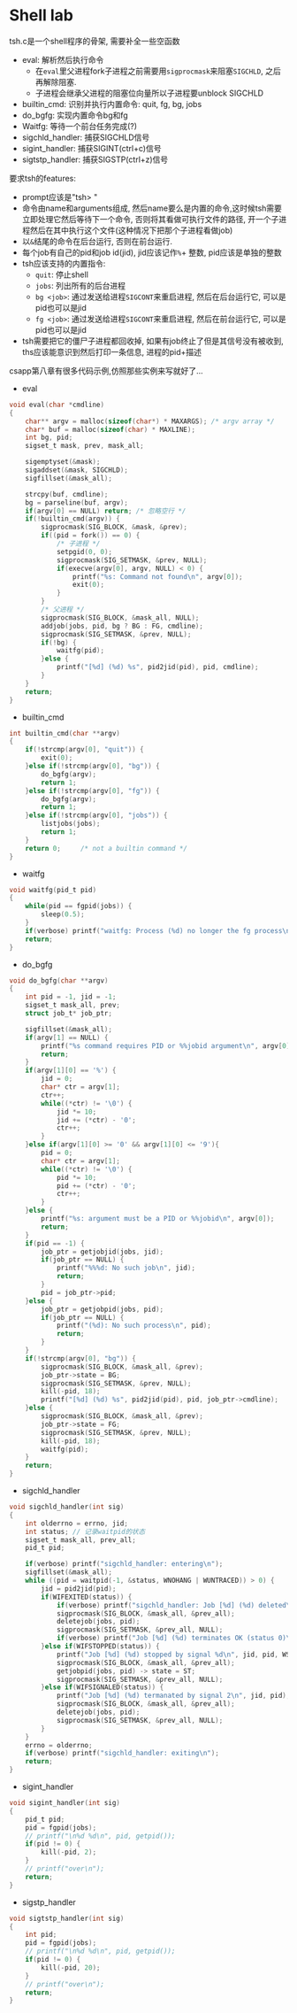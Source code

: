 # Shell lab

tsh.c是一个shell程序的骨架, 需要补全一些空函数

- eval: 解析然后执行命令
	- 在`eval`里父进程fork子进程之前需要用`sigprocmask`来阻塞`SIGCHLD`, 之后再解除阻塞.
	- 子进程会继承父进程的阻塞位向量所以子进程要unblock SIGCHLD
- builtin_cmd: 识别并执行内置命令: quit, fg, bg, jobs
- do_bgfg: 实现内置命令bg和fg
- Waitfg: 等待一个前台任务完成(?)
- sigchld_handler: 捕获SIGCHLD信号
- sigint_handler: 捕获SIGINT(ctrl+c)信号
- sigtstp_handler: 捕获SIGSTP(ctrl+z)信号

要求tsh的features:

- prompt应该是"tsh> "
- 命令由name和arguments组成, 然后name要么是内置的命令,这时候tsh需要立即处理它然后等待下一个命令, 否则将其看做可执行文件的路径, 开一个子进程然后在其中执行这个文件(这种情况下把那个子进程看做job)
- 以`&`结尾的命令在后台运行, 否则在前台运行.
- 每个job有自己的pid和job id(jid), jid应该记作`%`+ 整数, pid应该是单独的整数
- tsh应该支持的内置指令:
	- `quit`: 停止shell
	- `jobs`: 列出所有的后台进程
	- `bg <job>`: 通过发送给<job>进程`SIGCONT`来重启进程, 然后在后台运行它, <job>可以是pid也可以是jid
	- `fg <job>`: 通过发送给<job>进程`SIGCONT`来重启进程, 然后在前台运行它, <job>可以是pid也可以是jid
- tsh需要把它的僵尸子进程都回收掉, 如果有job终止了但是其信号没有被收到, ths应该能意识到然后打印一条信息, 进程的pid+描述

csapp第八章有很多代码示例,仿照那些实例来写就好了...
* eval
```C
void eval(char *cmdline) 
{
    char** argv = malloc(sizeof(char*) * MAXARGS); /* argv array */
    char* buf = malloc(sizeof(char) * MAXLINE);
    int bg, pid; 
    sigset_t mask, prev, mask_all;

    sigemptyset(&mask);
    sigaddset(&mask, SIGCHLD);
    sigfillset(&mask_all);

    strcpy(buf, cmdline);
    bg = parseline(buf, argv);
    if(argv[0] == NULL) return; /* 忽略空行 */
    if(!builtin_cmd(argv)) {
        sigprocmask(SIG_BLOCK, &mask, &prev);
        if((pid = fork()) == 0) {
            /* 子进程 */
            setpgid(0, 0);
            sigprocmask(SIG_SETMASK, &prev, NULL);
            if(execve(argv[0], argv, NULL) < 0) {
                printf("%s: Command not found\n", argv[0]);
                exit(0);
            }
        }
        /* 父进程 */
        sigprocmask(SIG_BLOCK, &mask_all, NULL);
        addjob(jobs, pid, bg ? BG : FG, cmdline);
        sigprocmask(SIG_SETMASK, &prev, NULL);
        if(!bg) {
            waitfg(pid);
        }else {
            printf("[%d] (%d) %s", pid2jid(pid), pid, cmdline);
        }
    }
    return;
}
```
* builtin_cmd
```C
int builtin_cmd(char **argv) 
{
    if(!strcmp(argv[0], "quit")) {
        exit(0);
    }else if(!strcmp(argv[0], "bg")) {
        do_bgfg(argv);
        return 1;
    }else if(!strcmp(argv[0], "fg")) {
        do_bgfg(argv);
        return 1;
    }else if(!strcmp(argv[0], "jobs")) {
        listjobs(jobs);
        return 1;
    }
    return 0;     /* not a builtin command */
}
```
* waitfg
```C
void waitfg(pid_t pid)
{
    while(pid == fgpid(jobs)) {
        sleep(0.5);
    }
    if(verbose) printf("waitfg: Process (%d) no longer the fg process\n", pid);
    return;
}
```
* do_bgfg
```C
void do_bgfg(char **argv) 
{
    int pid = -1, jid = -1;
    sigset_t mask_all, prev;
    struct job_t* job_ptr;

    sigfillset(&mask_all);
    if(argv[1] == NULL) {
        printf("%s command requires PID or %%jobid argument\n", argv[0]);
        return;
    }
    if(argv[1][0] == '%') {
        jid = 0;
        char* ctr = argv[1];
        ctr++;
        while((*ctr) != '\0') {
            jid *= 10;
            jid += (*ctr) - '0';
            ctr++;
        }
    }else if(argv[1][0] >= '0' && argv[1][0] <= '9'){
        pid = 0;
        char* ctr = argv[1];
        while((*ctr) != '\0') {
            pid *= 10;
            pid += (*ctr) - '0';
            ctr++;
        }
    }else {
        printf("%s: argument must be a PID or %%jobid\n", argv[0]);
        return;
    }
    if(pid == -1) { 
        job_ptr = getjobjid(jobs, jid);
        if(job_ptr == NULL) {
            printf("%%%d: No such job\n", jid);
            return;
        }
        pid = job_ptr->pid;
    }else {
        job_ptr = getjobpid(jobs, pid);
        if(job_ptr == NULL) {
            printf("(%d): No such process\n", pid);
            return;
        }
    }
    if(!strcmp(argv[0], "bg")) {
        sigprocmask(SIG_BLOCK, &mask_all, &prev);
        job_ptr->state = BG;
        sigprocmask(SIG_SETMASK, &prev, NULL);
        kill(-pid, 18);
        printf("[%d] (%d) %s", pid2jid(pid), pid, job_ptr->cmdline);
    }else {
        sigprocmask(SIG_BLOCK, &mask_all, &prev);
        job_ptr->state = FG;
        sigprocmask(SIG_SETMASK, &prev, NULL);
        kill(-pid, 18);
        waitfg(pid);
    }
    return;
}
```

* sigchld_handler
```C
void sigchld_handler(int sig) 
{
    int olderrno = errno, jid;
    int status; // 记录waitpid的状态
    sigset_t mask_all, prev_all;
    pid_t pid;

    if(verbose) printf("sigchld_handler: entering\n");
    sigfillset(&mask_all);
    while ((pid = waitpid(-1, &status, WNOHANG | WUNTRACED)) > 0) {
        jid = pid2jid(pid);
        if(WIFEXITED(status)) {
            if(verbose) printf("sigchld_handler: Job [%d] (%d) deleted\n", jid, pid);            
            sigprocmask(SIG_BLOCK, &mask_all, &prev_all);
            deletejob(jobs, pid);
            sigprocmask(SIG_SETMASK, &prev_all, NULL);
            if(verbose) printf("Job [%d] (%d) terminates OK (status 0)\n", jid, pid);
        }else if(WIFSTOPPED(status)) {
            printf("Job [%d] (%d) stopped by signal %d\n", jid, pid, WSTOPSIG(status));
            sigprocmask(SIG_BLOCK, &mask_all, &prev_all);
            getjobpid(jobs, pid) -> state = ST;
            sigprocmask(SIG_SETMASK, &prev_all, NULL);
        }else if(WIFSIGNALED(status)) {
            printf("Job [%d] (%d) termanated by signal 2\n", jid, pid);
            sigprocmask(SIG_BLOCK, &mask_all, &prev_all);
            deletejob(jobs, pid);
            sigprocmask(SIG_SETMASK, &prev_all, NULL);
        }
    }
    errno = olderrno;
    if(verbose) printf("sigchld_handler: exiting\n");
    return;
}
```
* sigint_handler
```C
void sigint_handler(int sig) 
{
    pid_t pid;
    pid = fgpid(jobs);
    // printf("\n%d %d\n", pid, getpid());
    if(pid != 0) {
        kill(-pid, 2);
    }
    // printf("over\n");
    return;
}
```
* sigstp_handler
```C
void sigtstp_handler(int sig) 
{
    int pid;
    pid = fgpid(jobs);
    // printf("\n%d %d\n", pid, getpid());
    if(pid != 0) {
        kill(-pid, 20);
    }
    // printf("over\n");
    return;
}
```